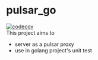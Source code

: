 # pulsar_go
[![codecov](https://codecov.io/gh/paashzj/pulsar_go/branch/main/graph/badge.svg?token=155QKNN7MQ)](https://codecov.io/gh/paashzj/pulsar_go) <br/>
This project aims to
- server as a pulsar proxy
- use in golang project's unit test
